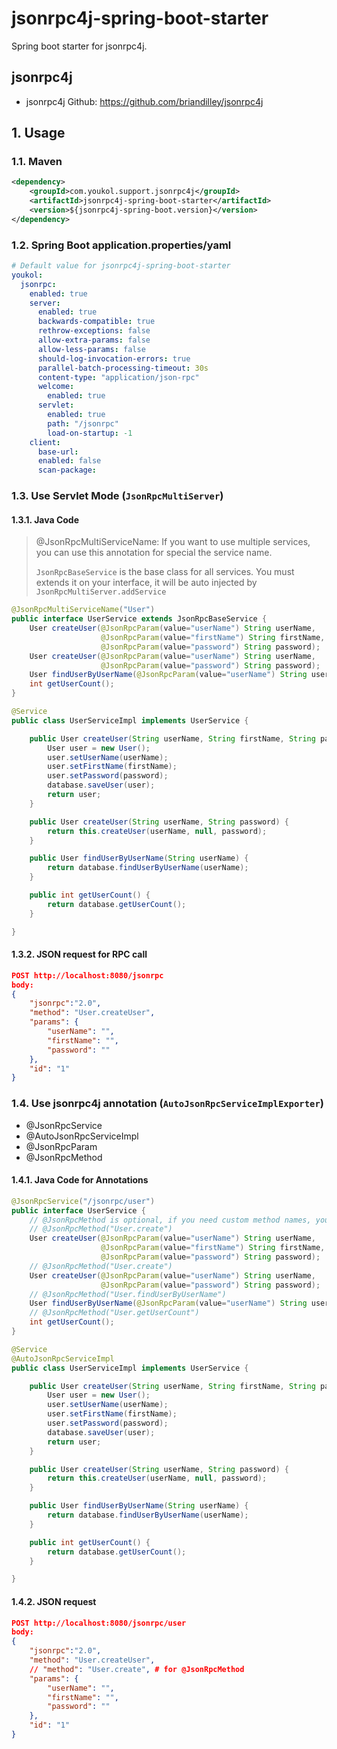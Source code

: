 # jsonrpc4j-spring-boot-starter

Spring boot starter for jsonrpc4j.

## jsonrpc4j

* jsonrpc4j Github: <https://github.com/briandilley/jsonrpc4j>

## 1. Usage

### 1.1. Maven

```xml
<dependency>
    <groupId>com.youkol.support.jsonrpc4j</groupId>
    <artifactId>jsonrpc4j-spring-boot-starter</artifactId>
    <version>${jsonrpc4j-spring-boot.version}</version>
</dependency>
```

### 1.2. Spring Boot application.properties/yaml

```yaml
# Default value for jsonrpc4j-spring-boot-starter
youkol:
  jsonrpc:
    enabled: true
    server:
      enabled: true
      backwards-compatible: true
      rethrow-exceptions: false
      allow-extra-params: false
      allow-less-params: false
      should-log-invocation-errors: true
      parallel-batch-processing-timeout: 30s
      content-type: "application/json-rpc"
      welcome:
        enabled: true
      servlet:
        enabled: true
        path: "/jsonrpc"
        load-on-startup: -1
    client:
      base-url:
      enabled: false
      scan-package:
```

### 1.3. Use Servlet Mode (`JsonRpcMultiServer`)

#### 1.3.1. Java Code

> @JsonRpcMultiServiceName: If you want to use multiple services, you can use this annotation for special the service name.
>
> `JsonRpcBaseService` is the base class for all services. You must extends it on your interface, it will be auto injected by `JsonRpcMultiServer.addService`

```java
@JsonRpcMultiServiceName("User")
public interface UserService extends JsonRpcBaseService {
    User createUser(@JsonRpcParam(value="userName") String userName,
                    @JsonRpcParam(value="firstName") String firstName,
                    @JsonRpcParam(value="password") String password);
    User createUser(@JsonRpcParam(value="userName") String userName,
                    @JsonRpcParam(value="password") String password);
    User findUserByUserName(@JsonRpcParam(value="userName") String userName);
    int getUserCount();
}

@Service
public class UserServiceImpl implements UserService {

    public User createUser(String userName, String firstName, String password) {
        User user = new User();
        user.setUserName(userName);
        user.setFirstName(firstName);
        user.setPassword(password);
        database.saveUser(user);
        return user;
    }

    public User createUser(String userName, String password) {
        return this.createUser(userName, null, password);
    }

    public User findUserByUserName(String userName) {
        return database.findUserByUserName(userName);
    }

    public int getUserCount() {
        return database.getUserCount();
    }

}
```

#### 1.3.2. JSON request for RPC call

```json
POST http://localhost:8080/jsonrpc
body:
{
    "jsonrpc":"2.0",
    "method": "User.createUser",
    "params": {
        "userName": "",
        "firstName": "",
        "password": ""
    },
    "id": "1"
}
```

### 1.4. Use jsonrpc4j annotation (`AutoJsonRpcServiceImplExporter`)

* @JsonRpcService
* @AutoJsonRpcServiceImpl
* @JsonRpcParam
* @JsonRpcMethod

#### 1.4.1. Java Code for Annotations

```java
@JsonRpcService("/jsonrpc/user")
public interface UserService {
    // @JsonRpcMethod is optional, if you need custom method names, you can use it.
    // @JsonRpcMethod("User.create")
    User createUser(@JsonRpcParam(value="userName") String userName,
                    @JsonRpcParam(value="firstName") String firstName,
                    @JsonRpcParam(value="password") String password);
    // @JsonRpcMethod("User.create")
    User createUser(@JsonRpcParam(value="userName") String userName,
                    @JsonRpcParam(value="password") String password);
    // @JsonRpcMethod("User.findUserByUserName")
    User findUserByUserName(@JsonRpcParam(value="userName") String userName);
    // @JsonRpcMethod("User.getUserCount")
    int getUserCount();
}

@Service
@AutoJsonRpcServiceImpl
public class UserServiceImpl implements UserService {

    public User createUser(String userName, String firstName, String password) {
        User user = new User();
        user.setUserName(userName);
        user.setFirstName(firstName);
        user.setPassword(password);
        database.saveUser(user);
        return user;
    }

    public User createUser(String userName, String password) {
        return this.createUser(userName, null, password);
    }

    public User findUserByUserName(String userName) {
        return database.findUserByUserName(userName);
    }

    public int getUserCount() {
        return database.getUserCount();
    }

}
```

#### 1.4.2. JSON request

```json
POST http://localhost:8080/jsonrpc/user
body:
{
    "jsonrpc":"2.0",
    "method": "User.createUser",
    // "method": "User.create", # for @JsonRpcMethod
    "params": {
        "userName": "",
        "firstName": "",
        "password": ""
    },
    "id": "1"
}
```
